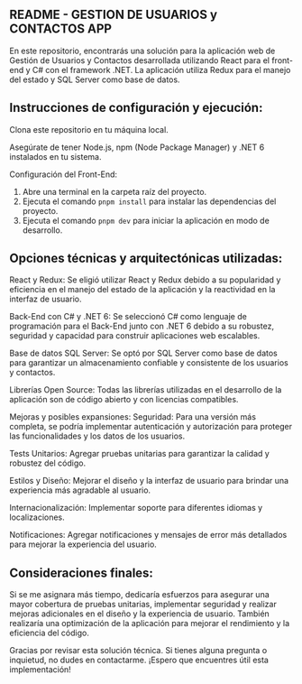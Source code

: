 
## README - GESTION DE USUARIOS y CONTACTOS APP

En este repositorio, encontrarás una solución para la aplicación web de Gestión de Usuarios y Contactos desarrollada utilizando React para el front-end y C# con el framework .NET. La aplicación utiliza Redux para el manejo del estado y SQL Server como base de datos.

## Instrucciones de configuración y ejecución:
Clona este repositorio en tu máquina local.

Asegúrate de tener Node.js, npm (Node Package Manager) y .NET 6 instalados en tu sistema.

Configuración del Front-End:
1. Abre una terminal en la carpeta raíz del proyecto.
2. Ejecuta el comando `pnpm install` para instalar las dependencias del proyecto.
3. Ejecuta el comando `pnpm dev` para iniciar la aplicación en modo de desarrollo.

## Opciones técnicas y arquitectónicas utilizadas:
React y Redux: Se eligió utilizar React y Redux debido a su popularidad y eficiencia en el manejo del estado de la aplicación y la reactividad en la interfaz de usuario.

Back-End con C# y .NET 6: Se seleccionó C# como lenguaje de programación para el Back-End junto con .NET 6 debido a su robustez, seguridad y capacidad para construir aplicaciones web escalables.

Base de datos SQL Server: Se optó por SQL Server como base de datos para garantizar un almacenamiento confiable y consistente de los usuarios y contactos.

Librerías Open Source: Todas las librerías utilizadas en el desarrollo de la aplicación son de código abierto y con licencias compatibles.

Mejoras y posibles expansiones:
Seguridad: Para una versión más completa, se podría implementar autenticación y autorización para proteger las funcionalidades y los datos de los usuarios.

Tests Unitarios: Agregar pruebas unitarias para garantizar la calidad y robustez del código.

Estilos y Diseño: Mejorar el diseño y la interfaz de usuario para brindar una experiencia más agradable al usuario.

Internacionalización: Implementar soporte para diferentes idiomas y localizaciones.

Notificaciones: Agregar notificaciones y mensajes de error más detallados para mejorar la experiencia del usuario.

## Consideraciones finales:
Si se me asignara más tiempo, dedicaría esfuerzos para asegurar una mayor cobertura de pruebas unitarias, implementar seguridad y realizar mejoras adicionales en el diseño y la experiencia de usuario. También realizaría una optimización de la aplicación para mejorar el rendimiento y la eficiencia del código.

Gracias por revisar esta solución técnica. Si tienes alguna pregunta o inquietud, no dudes en contactarme. ¡Espero que encuentres útil esta implementación!

